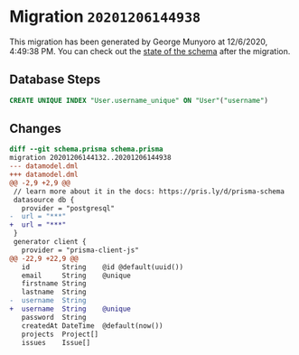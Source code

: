 # Migration `20201206144938`

This migration has been generated by George Munyoro at 12/6/2020, 4:49:38 PM.
You can check out the [state of the schema](./schema.prisma) after the
migration.

## Database Steps

```sql
CREATE UNIQUE INDEX "User.username_unique" ON "User"("username")
```

## Changes

```diff
diff --git schema.prisma schema.prisma
migration 20201206144132..20201206144938
--- datamodel.dml
+++ datamodel.dml
@@ -2,9 +2,9 @@
 // learn more about it in the docs: https://pris.ly/d/prisma-schema
 datasource db {
   provider = "postgresql"
-  url = "***"
+  url = "***"
 }
 generator client {
   provider = "prisma-client-js"
@@ -22,9 +22,9 @@
   id        String    @id @default(uuid())
   email     String    @unique
   firstname String
   lastname  String
-  username  String
+  username  String    @unique
   password  String
   createdAt DateTime  @default(now())
   projects  Project[]
   issues    Issue[]
```
